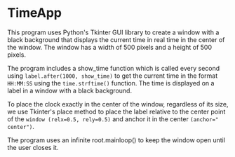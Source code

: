 # TimeApp

This program uses Python's Tkinter GUI library to create a window with a black background that displays the current time in real time in the center of the window. The window has a width of 500 pixels and a height of 500 pixels.

The program includes a show_time function which is called every second using `label.after(1000, show_time)` to get the current time in the format `HH:MM:SS` using the `time.strftime()` function. The time is displayed on a label in a window with a black background.

To place the clock exactly in the center of the window, regardless of its size, we use Tkinter's place method to place the label relative to the center point of the `window (relx=0.5, rely=0.5)` and anchor it in the center `(anchor=" center")`.

The program uses an infinite root.mainloop() to keep the window open until the user closes it.
